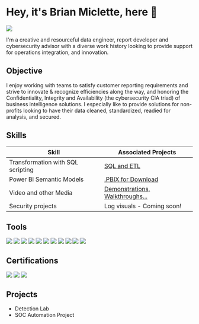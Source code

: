 # Hey, it's Brian Miclette, here 👋
<a href="https://www.linkedin.com/in/brianmiclette/"><img src="https://img.shields.io/badge/-LinkedIn-0072b1?&style=for-the-badge&logo=linkedin&logoColor=white" /></a>

I'm a creative and resourceful data engineer, report developer and cybersecurity advisor with a diverse work history looking to provide support for operations integration, and innovation. 

## Objective
I enjoy working with teams to satisfy customer reporting requirements and strive to innovate & recognize efficiencies along the way, and honoring the Confidentiality, Integrity and Availability (the cybersecurity CIA triad) of business intelligence solutions. I especially like to provide solutions for non-profits looking to have their data cleaned, standardized, readied for analysis, and secured.

## Skills



| Skill                                      | Associated Projects         |
|--------------------------------------------|----------------------------|
| Transformation with SQL scripting          | <a href="https://github.com/HubBry/Portfolio/blob/main/projects/SQL%20and%20ETL.md">SQL and ETL</a>|
| Power BI Semantic Models                   | <a href="https://github.com/HubBry/Portfolio/blob/main/projects/PBI.md">.PBIX for Download</a>|
| Video and other Media                      |<a href="https://github.com/HubBry/Portfolio/blob/main/projects/demos.md">Demonstrations, Walkthroughs...</a>|
| Security projects                          | Log visuals - Coming soon!|


## Tools
<div>
    <img src="https://img.shields.io/badge/-Wireshark-1679A7?&style=for-the-badge&logo=Wireshark&logoColor=white" />
    <img src="https://img.shields.io/badge/-Microsoft_Defender_for_Endpoint-00A4EF?&style=for-the-badge&logo=Microsoft&logoColor=white" />
    <img src="https://img.shields.io/badge/-Nmap-black?style=for-the-badge&logo=nmap&logoColor=green" />
    <img src="https://img.shields.io/badge/-Power%20BI-F2C811?style=for-the-badge&logo=power-bi&logoColor=black" />
    <img src="https://img.shields.io/badge/-Microsoft%20SQL%20Server-CC2927?style=for-the-badge&logo=microsoft-sql-server&logoColor=white" />
    <img src="https://img.shields.io/badge/-Snowflake-29B5E8?style=for-the-badge&logo=snowflake&logoColor=white" />
    <img src="https://img.shields.io/badge/Kali%20Linux-557C94?style=for-the-badge&logo=kali-linux&logoColor=white" />
    <img src="https://img.shields.io/badge/-CyberChef-black?style=for-the-badge&logo=cyberchef&logoColor=21759B" />
    <img src="https://img.shields.io/badge/VirusTotal-31A354?style=for-the-badge&logo=virustotal&logoColor=white" />
    <img src="https://img.shields.io/badge/-Shodan-1A3945?style=for-the-badge&logo=shodan&logoColor=white" />
    <img src="https://img.shields.io/badge/-Metasploit-7F1125?style=for-the-badge&logo=metasploit&logoColor=white" />
    
</div>

## Certifications
<div>
<img src="https://img.shields.io/badge/NuCamp-Cybersecurity%20Analyst-316281?style=for-the-badge" />
<img src="https://img.shields.io/badge/NuCamp-Ethical%20Hacker-316281?style=for-the-badge" />
<img src="https://img.shields.io/badge/Certified-Microsoft%20Office%20Specialist-217346?style=for-the-badge&logo=microsoft-office&logoColor=white" />


</div>


## Projects
- Detection Lab
- SOC Automation Project
